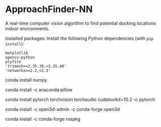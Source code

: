 # ApproachFinder-NN
A real-time computer vision algorithm to find potential docking locations indoor environments.


Installed packages:
Install the following Python dependencies (with `pip install`):

    matplotlib
    opencv-python
    plyfile
    'trimesh>=2.35.39,<2.35.40'
    'networkx>=2.2,<2.3'

conda install numpy

conda install -c anaconda pillow

conda install pytorch torchvision torchaudio cudatoolkit=10.2 -c pytorch

conda install -c open3d-admin -c conda-forge open3d

conda install -c conda-forge rospkg
